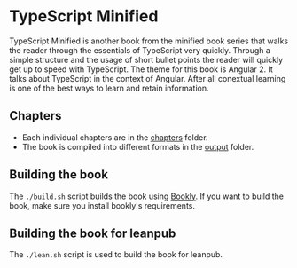 # TypeScript Minified

TypeScript Minified is another book from the minified book series that walks the reader through the essentials of TypeScript very quickly. Through a simple structure and the usage of short bullet points the reader will quickly get up to speed with TypeScript. The theme for this book is Angular 2. It talks about TypeScript in the context of Angular. After all conextual learning is one of the best ways to learn and retain information.

## Chapters

- Each individual chapters are in the [chapters](chapters) folder.
- The book is compiled into different formats in the [output](output) folder.

## Building the book

The `./build.sh` script builds the book using [Bookly](https://github.com/st32lth/bookly). If you want to build the book, make sure you install bookly's requirements.

## Building the book for leanpub

The `./lean.sh` script is used to build the book for leanpub.
